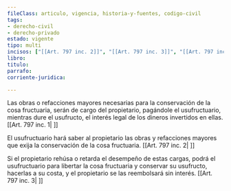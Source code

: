 ```yaml
---
fileClass: articulo, vigencia, historia-y-fuentes, codigo-civil
tags:
- derecho-civil
- derecho-privado
estado: vigente
tipo: multi
incisos: ["[[Art. 797 inc. 2]]", "[[Art. 797 inc. 3]]", "[[Art. 797 inc. 1]]"]
libro:
titulo:
parrafo:
corriente-juridica:

---
```

Las obras o refacciones mayores necesarias para la conservación de la cosa fructuaria, serán de cargo del propietario, pagándole el usufructuario, mientras dure el usufructo, el interés legal de los dineros invertidos en ellas. [[Art. 797 inc. 1| ]]

El usufructuario hará saber al propietario las obras y refacciones mayores que exija la conservación de la cosa fructuaria. [[Art. 797 inc. 2| ]]

Si el propietario rehúsa o retarda el desempeño de estas cargas, podrá el usufructuario para libertar la cosa fructuaria y conservar su usufructo, hacerlas a su costa, y el propietario se las reembolsará sin interés. [[Art. 797 inc. 3| ]]